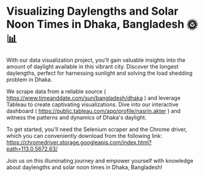 # Visualizing Daylengths and Solar Noon Times in Dhaka, Bangladesh 🌞📊

With our data visualization project, you'll gain valuable insights into the amount of daylight available in this vibrant city. Discover the longest daylengths, perfect for harnessing sunlight and solving the load shedding problem in Dhaka.

We scrape data from a reliable source ( https://www.timeanddate.com/sun/bangladesh/dhaka ) and leverage Tableau to create captivating visualizations. Dive into our interactive dashboard ( https://public.tableau.com/app/profile/nasrin.akter ) and witness the patterns and dynamics of Dhaka's daylight.

To get started, you'll need the Selenium scraper and the Chrome driver, which you can conveniently download from the following link: https://chromedriver.storage.googleapis.com/index.html?path=113.0.5672.63/

Join us on this illuminating journey and empower yourself with knowledge about daylengths and solar noon times in Dhaka, Bangladesh!
